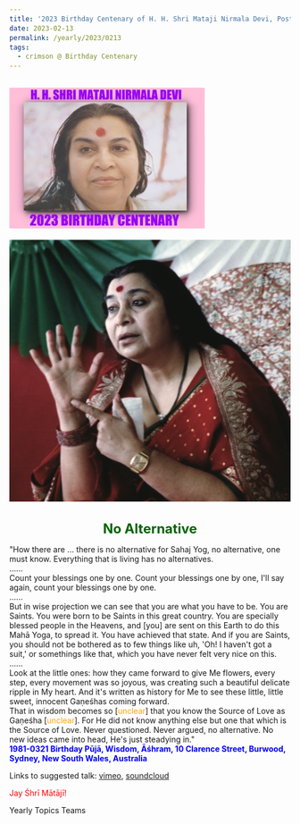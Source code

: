```yaml
---
title: '2023 Birthday Centenary of H. H. Shri Mataji Nirmala Devi, Post 5'
date: 2023-02-13
permalink: /yearly/2023/0213
tags:
  - crimson @ Birthday Centenary
---
```


<br>
<div style="text-align: left"><img src="/images/100Years.jpg" width="350" /></div><br>

<div style="text-align: center"><img src="/images/image1110.png" /></div>

<br>
<p style="color:DarkGreen; text-align:center">
<font size="+2"><b>No Alternative</b><br></font>
</p>

<p>
"How there are ... there is no alternative for Sahaj Yog, no alternative, one must know. Everything that is living has no alternatives.<br>
......<br>
Count your blessings one by one. Count your blessings one by one, I'll say again, count your blessings one by one.<br>
......<br>
But in wise projection we can see that you are what you have to be. You are Saints. You were born to be Saints in this great country. You are specially blessed people in the Heavens, and [you] are sent on this Earth to do this Mahā Yoga, to spread it. You have achieved that state. And if you are Saints, you should not be bothered as to few things like uh, 'Oh! I haven't got a suit,' or somethings like that, which you have never felt very nice on this.<br>
......<br>
Look at the little ones: how they came forward to give Me flowers, every step, every movement was so joyous, was creating such a beautiful delicate ripple in My heart. And it's written as history for Me to see these little, little sweet, innocent Gaṇeśhas coming forward.<br>
That in wisdom becomes so [<font color="orange">unclear</font>] that you know the Source of Love as Gaṇeśha [<font color="orange">unclear</font>]. For He did not know anything else but one that which is the Source of Love. Never questioned. Never argued, no alternative. No new ideas came into head, He's just steadying in."<br>
<font color="blue"><b>1981-0321 Birthday Pūjā, Wisdom, Āśhram, 10 Clarence Street, Burwood, Sydney, New South Wales, Australia</b></font><br>
</p>

Links to suggested talk: <a href="https://vimeo.com/280682283"> vimeo</a>, <a href="https://soundcloud.com/nirmala-vidya-portal/1981-0321-birthday-puja-talk"> soundcloud</a><br>

<p style="color:red;">Jay Śhrī Mātājī!<br></p>

<p>Yearly Topics Teams</p>